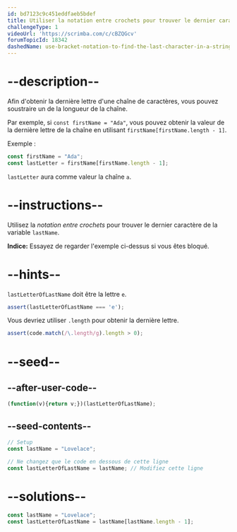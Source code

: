 ```yaml
---
id: bd7123c9c451eddfaeb5bdef
title: Utiliser la notation entre crochets pour trouver le dernier caractère d'une chaîne de caractères
challengeType: 1
videoUrl: 'https://scrimba.com/c/cBZQGcv'
forumTopicId: 18342
dashedName: use-bracket-notation-to-find-the-last-character-in-a-string
---
```


# --description--

Afin d'obtenir la dernière lettre d'une chaîne de caractères, vous pouvez soustraire un de la longueur de la chaîne.

Par exemple, si `const firstName = "Ada"`, vous pouvez obtenir la valeur de la dernière lettre de la chaîne en utilisant `firstName[firstName.length - 1]`.

Exemple :

```js
const firstName = "Ada";
const lastLetter = firstName[firstName.length - 1];
```

`lastLetter` aura comme valeur la chaîne `a`.

# --instructions--

Utilisez la <dfn>notation entre crochets</dfn> pour trouver le dernier caractère de la variable `lastName`.

**Indice:** Essayez de regarder l'exemple ci-dessus si vous êtes bloqué.

# --hints--

`lastLetterOfLastName` doit être la lettre `e`.

```js
assert(lastLetterOfLastName === 'e');
```

Vous devriez utiliser `.length` pour obtenir la dernière lettre.

```js
assert(code.match(/\.length/g).length > 0);
```

# --seed--

## --after-user-code--

```js
(function(v){return v;})(lastLetterOfLastName);
```

## --seed-contents--

```js
// Setup
const lastName = "Lovelace";

// Ne changez que le code en dessous de cette ligne
const lastLetterOfLastName = lastName; // Modifiez cette ligne
```

# --solutions--

```js
const lastName = "Lovelace";
const lastLetterOfLastName = lastName[lastName.length - 1];
```
